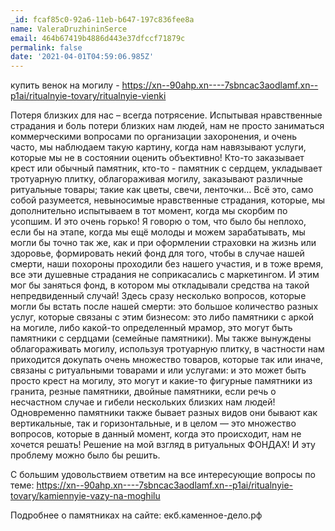 ```yaml
---
_id: fcaf85c0-92a6-11eb-b647-197c836fee8a
name: ValeraDruzhininSerce
email: 464b67419b4886d443e37dfccf71879c
permalink: false
date: '2021-04-01T04:59:06.985Z'
---
```

купить венок на могилу - https://xn--90ahp.xn----7sbncac3aodlamf.xn--p1ai/ritualnyie-tovary/ritualnyie-vienki  
 
Потеря близких для нас – всегда потрясение. Испытывая нравственные страдания и боль потери близких нам людей, нам не просто заниматься коммерческими вопросами по организации захоронения, и очень часто, мы наблюдаем такую картину, когда нам навязывают услуги, которые мы не в состоянии оценить объективно! Кто-то заказывает крест или обычный памятник, кто-то - памятник с сердцем, укладывает тротуарную плитку, облагораживая могилу, заказывают различные ритуальные товары; такие как цветы, свечи, ленточки… 
Всё это, само собой разумеется, невыносимые нравственные страдания, которые, мы дополнительно испытываем в тот момент, когда мы скорбим по усопшим. И это очень горько! Я говорю о том, что было бы неплохо, если бы на этапе, когда мы ещё молоды и можем зарабатывать, мы могли бы точно так же, как и при оформлении страховки на жизнь или здоровье, формировать некий фонд для того, чтобы в случае нашей смерти, наши похороны проходили без нашего участия, и в тоже время, все эти душевные страдания не соприкасались с маркетингом. И этим мог бы заняться фонд, в котором мы откладывали средства на такой непредвиденный случай! 
Здесь сразу несколько вопросов, которые могли бы встать после нашей смерти: это большое количество разных услуг, которые связаны с этим бизнесом: это либо памятники с аркой на могиле, либо какой-то определенный мрамор, это могут быть памятники с сердцами (семейные памятники). Мы также вынуждены облагораживать могилу, используя тротуарную плитку, в частности нам приходится докупать очень множество товаров, которые так или иначе, связаны с ритуальными товарами и или услугами: и это может быть просто крест на могилу, это могут и какие-то фигурные памятники из гранита, резные памятники, двойные памятники, если речь о несчастном случае и гибели нескольких близких нам людей! Одновременно памятники также бывает разных видов они бывают как вертикальные, так и горизонтальные, и в целом — это множество вопросов, которые в данный момент, когда это происходит, нам не хочется решать! 
Решение на мой взгляд в ритуальных ФОНДАХ! И эту проблему можно было бы решить. 
 
С большим удовольствием ответим на все интересующие вопросы по теме: 
 https://xn--90ahp.xn----7sbncac3aodlamf.xn--p1ai/ritualnyie-tovary/kamiennyie-vazy-na-moghilu 
 
Подробнее о памятниках на сайте: 
екб.каменное-дело.рф

